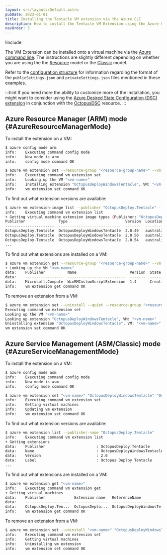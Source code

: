 ```yaml
---
layout: src/layouts/Default.astro
pubDate: 2023-01-01
title: Installing the Tentacle VM extension via the Azure CLI
description: How to install the Tentacle VM Extension using the Azure Command Line Interface (CLI)
navOrder: 5
---
```


!include <azure-vm-extension-deprecated>

The VM Extension can be installed onto a virtual machine via the [Azure command line](https://docs.microsoft.com/en-us/azure/xplat-cli-install). The instructions are slightly different depending on whether you are using the the [Resource](#AzureResourceManagerMode) model or the [Classic](#AzureServiceManagementMode) model.

Refer to the [configuration structure](configuration-structure.md) for information regarding the format of the `publicSettings.json` and `privateSettings.json` files mentioned in these examples.

:::hint
If you need more the ability to customize more of the installation, you might want to consider using the [Azure Desired State Configuration (DSC) extension](https://docs.microsoft.com/en-us/azure/virtual-machines/extensions/dsc-overview) in conjunction with the [OctopusDSC](https://www.powershellgallery.com/packages/OctopusDSC) resource.
:::

## Azure Resource Manager (ARM) mode {#AzureResourceManagerMode}

To install the extension on a VM:

```sh
$ azure config mode arm
info:    Executing command config mode
info:    New mode is arm
info:    config mode command OK

$ azure vm extension set --resource-group "<resource-group-name>" --vm-name "<vm-name>" --name "OctopusDeployWindowsTentacle" --publisher-name "OctopusDeploy.Tentacle" --version "2.0" --public-config-path "publicSettings.json" --private-config-path "privateSettings.json"
info:    Executing command vm extension set
info:    Looking up the VM "<vm-name>"
info:    Installing extension "OctopusDeployWindowsTentacle", VM: "<vm-name>"
info:    vm extension set command OK
```

To find out what extension versions are available:

```sh
$ azure vm extension-image list --publisher "OctopusDeploy.Tentacle" --location "<azure-region>"
info:    Executing command vm extension list
+ Getting virtual machine extension image types (Publisher: "OctopusDeploy.Tentacle" Location:"<azure-region>")
Publisher               Type                          Version  Location
----------------------  ----------------------------  -------  -------------
OctopusDeploy.Tentacle  OctopusDeployWindowsTentacle  2.0.49   australiaeast
OctopusDeploy.Tentacle  OctopusDeployWindowsTentacle  2.0.50   australiaeast
OctopusDeploy.Tentacle  OctopusDeployWindowsTentacle  2.0.54   australiaeast
...
```

To find out what extensions are installed on a VM:

```sh
$ azure vm extension get --resource-group "<resource-group-name>" --vm-name" <vm-name>"
+ Looking up the VM "<vm-name>"
data:    Publisher          Name                        Version  State
data:    -----------------  --------------------------  -------  --------
data:    Microsoft.Compute  WinRMCustomScriptExtension  1.4      Creating
info:    vm extension get command OK
```

To remove an extension from a VM:

```sh
$ azure vm extension set --uninstall --quiet --resource-group "<resource-group-name>" --vm-name "<vm-name>" --name "OctopusDeployWindowsTentacle" --publisher-name "OctopusDeploy.Tentacle" --version "2.0"
Executing command vm extension set
Looking up the VM "<vm-name>"
Looking up extension "OctopusDeployWindowsTentacle", VM: "<vm-name>"
Uninstalling extension "OctopusDeployWindowsTentacle", VM: "<vm-name>"
vm extension set command OK
```

## Azure Service Management (ASM/Classic) mode {#AzureServiceManagementMode}

To install the extension on a VM:

```sh
$ azure config mode asm
info:    Executing command config mode
info:    New mode is asm
info:    config mode command OK

$ azure vm extension set "<vm-name>" "OctopusDeployWindowsTentacle" "OctopusDeploy.Tentacle" "2.0" --public-config-path "publicSettings.json" --private-config-path "privateSettings.json"
info:    Executing command vm extension set
info:    Getting virtual machines
info:    Updating vm extension
info:    vm extension set command OK
```

To find out what extension versions are available:

```sh
$ azure vm extension list --publisher-name "OctopusDeploy.Tentacle"
info:    Executing command vm extension list
+ Getting extensions
data:    Publisher                       : OctopusDeploy.Tentacle
data:    Name                            : OctopusDeployWindowsTentacle
data:    Version                         : 2.0
data:    Label                           : Octopus Deploy Tentacle
...
```

To find out what extensions are installed on a VM:

```sh
$ azure vm extension get "<vm-name>"
info:    Executing command vm extension get
+ Getting virtual machines
data:    Publisher             Extension name   ReferenceName              Version  State
data:    --------------------  ---------------  -------------------------  -------  ------
data:    OctopusDeploy.Ten...  OctopusDeplo...  OctopusDeployWindowsTe...  2.0      Enable
info:    vm extension get command OK
```

To remove an extension from a VM:

```sh
$ azure vm extension set --uninstall "<vm-name>" "OctopusDeployWindowsTentacle" "OctopusDeploy.Tentacle" "2.0"
info:    Executing command vm extension set
info:    Getting virtual machines
info:    Uninstalling vm extension
info:    vm extension set command OK
```